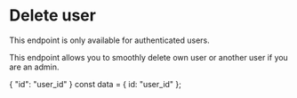 # Delete user

<note>
    This endpoint is only available for authenticated users.
</note>

This endpoint allows you to smoothly delete own user or another user if you are an admin.

<api-endpoint openapi-path="./../openapi.yaml" endpoint="/api/user/" method="DELETE">
    <request>
        <sample lang="JSON" title="Payload">
        {
            "id": "user_id"
        }
        </sample>
        <sample lang="javascript" title="JavaScript">
        const data = {
            id: "user_id"
        };
        </sample>
    </request>
</api-endpoint>